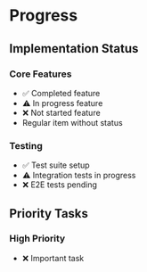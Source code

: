 # Progress

## Implementation Status

### Core Features

- ✅ Completed feature
- ⚠️ In progress feature
- ❌ Not started feature
- Regular item without status

### Testing

- ✅ Test suite setup
- ⚠️ Integration tests in progress
- ❌ E2E tests pending

## Priority Tasks

### High Priority

- ❌ Important task

